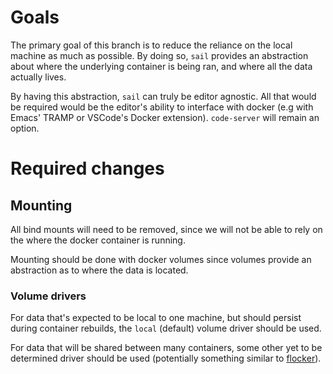 # Goals

The primary goal of this branch is to reduce the reliance on the local machine
as much as possible. By doing so, `sail` provides an abstraction about where the
underlying container is being ran, and where all the data actually lives.

By having this abstraction, `sail` can truly be editor agnostic. All that would
be required would be the editor's ability to interface with docker (e.g with
Emacs' TRAMP or VSCode's Docker extension). `code-server` will remain an option.

# Required changes

## Mounting

All bind mounts will need to be removed, since we will not be able to rely on
the where the docker container is running.

Mounting should be done with docker volumes since volumes provide an abstraction
as to where the data is located.

### Volume drivers

For data that's expected to be local to one machine, but should persist during
container rebuilds, the `local` (default) volume driver should be used.

For data that will be shared between many containers, some other yet to be
determined driver should be used (potentially something similar to
[flocker](https://github.com/ClusterHQ/flocker)).

